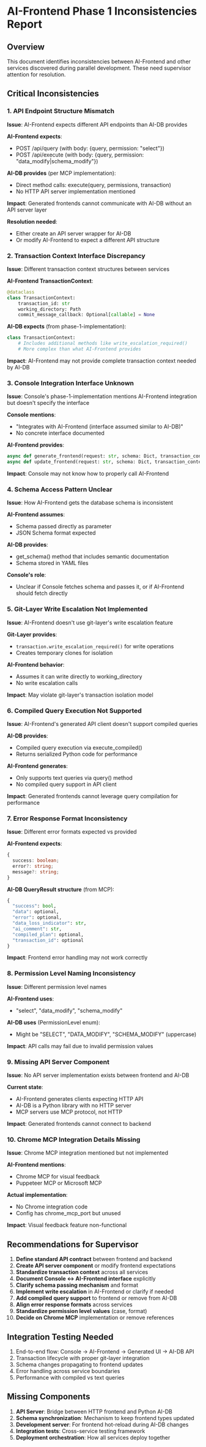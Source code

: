 # AI-Frontend Phase 1 Inconsistencies Report

## Overview
This document identifies inconsistencies between AI-Frontend and other services discovered during parallel development. These need supervisor attention for resolution.

## Critical Inconsistencies

### 1. API Endpoint Structure Mismatch
**Issue**: AI-Frontend expects different API endpoints than AI-DB provides

**AI-Frontend expects**:
- POST /api/query (with body: {query, permission: "select"})
- POST /api/execute (with body: {query, permission: "data_modify|schema_modify"})

**AI-DB provides** (per MCP implementation):
- Direct method calls: execute(query, permissions, transaction)
- No HTTP API server implementation mentioned

**Impact**: Generated frontends cannot communicate with AI-DB without an API server layer

**Resolution needed**: 
- Either create an API server wrapper for AI-DB
- Or modify AI-Frontend to expect a different API structure

### 2. Transaction Context Interface Discrepancy
**Issue**: Different transaction context structures between services

**AI-Frontend TransactionContext**:
```python
@dataclass
class TransactionContext:
    transaction_id: str
    working_directory: Path
    commit_message_callback: Optional[callable] = None
```

**AI-DB expects** (from phase-1-implementation):
```python
class TransactionContext:
    # Includes additional methods like write_escalation_required()
    # More complex than what AI-Frontend provides
```

**Impact**: AI-Frontend may not provide complete transaction context needed by AI-DB

### 3. Console Integration Interface Unknown
**Issue**: Console's phase-1-implementation mentions AI-Frontend integration but doesn't specify the interface

**Console mentions**:
- "Integrates with AI-Frontend (interface assumed similar to AI-DB)"
- No concrete interface documented

**AI-Frontend provides**:
```python
async def generate_frontend(request: str, schema: Dict, transaction_context: TransactionContext)
async def update_frontend(request: str, schema: Dict, transaction_context: TransactionContext)
```

**Impact**: Console may not know how to properly call AI-Frontend

### 4. Schema Access Pattern Unclear
**Issue**: How AI-Frontend gets the database schema is inconsistent

**AI-Frontend assumes**:
- Schema passed directly as parameter
- JSON Schema format expected

**AI-DB provides**:
- get_schema() method that includes semantic documentation
- Schema stored in YAML files

**Console's role**:
- Unclear if Console fetches schema and passes it, or if AI-Frontend should fetch directly

### 5. Git-Layer Write Escalation Not Implemented
**Issue**: AI-Frontend doesn't use git-layer's write escalation feature

**Git-Layer provides**:
- `transaction.write_escalation_required()` for write operations
- Creates temporary clones for isolation

**AI-Frontend behavior**:
- Assumes it can write directly to working_directory
- No write escalation calls

**Impact**: May violate git-layer's transaction isolation model

### 6. Compiled Query Execution Not Supported
**Issue**: AI-Frontend's generated API client doesn't support compiled queries

**AI-DB provides**:
- Compiled query execution via execute_compiled()
- Returns serialized Python code for performance

**AI-Frontend generates**:
- Only supports text queries via query() method
- No compiled query support in API client

**Impact**: Generated frontends cannot leverage query compilation for performance

### 7. Error Response Format Inconsistency
**Issue**: Different error formats expected vs provided

**AI-Frontend expects**:
```typescript
{
  success: boolean;
  error?: string;
  message?: string;
}
```

**AI-DB QueryResult structure** (from MCP):
```python
{
  "success": bool,
  "data": optional,
  "error": optional,
  "data_loss_indicator": str,
  "ai_comment": str,
  "compiled_plan": optional,
  "transaction_id": optional
}
```

**Impact**: Frontend error handling may not work correctly

### 8. Permission Level Naming Inconsistency
**Issue**: Different permission level names

**AI-Frontend uses**:
- "select", "data_modify", "schema_modify"

**AI-DB uses** (PermissionLevel enum):
- Might be "SELECT", "DATA_MODIFY", "SCHEMA_MODIFY" (uppercase)

**Impact**: API calls may fail due to invalid permission values

### 9. Missing API Server Component
**Issue**: No API server implementation exists between frontend and AI-DB

**Current state**:
- AI-Frontend generates clients expecting HTTP API
- AI-DB is a Python library with no HTTP server
- MCP servers use MCP protocol, not HTTP

**Impact**: Generated frontends cannot connect to backend

### 10. Chrome MCP Integration Details Missing
**Issue**: Chrome MCP integration mentioned but not implemented

**AI-Frontend mentions**:
- Chrome MCP for visual feedback
- Puppeteer MCP or Microsoft MCP

**Actual implementation**:
- No Chrome integration code
- Config has chrome_mcp_port but unused

**Impact**: Visual feedback feature non-functional

## Recommendations for Supervisor

1. **Define standard API contract** between frontend and backend
2. **Create API server component** or modify frontend expectations
3. **Standardize transaction context** across all services
4. **Document Console ↔ AI-Frontend interface** explicitly
5. **Clarify schema passing mechanism** and format
6. **Implement write escalation** in AI-Frontend or clarify if needed
7. **Add compiled query support** to frontend or remove from AI-DB
8. **Align error response formats** across services
9. **Standardize permission level values** (case, format)
10. **Decide on Chrome MCP** implementation or remove references

## Integration Testing Needed

1. End-to-end flow: Console → AI-Frontend → Generated UI → AI-DB API
2. Transaction lifecycle with proper git-layer integration
3. Schema changes propagating to frontend updates
4. Error handling across service boundaries
5. Performance with compiled vs text queries

## Missing Components

1. **API Server**: Bridge between HTTP frontend and Python AI-DB
2. **Schema synchronization**: Mechanism to keep frontend types updated
3. **Development server**: For frontend hot-reload during AI-DB changes
4. **Integration tests**: Cross-service testing framework
5. **Deployment orchestration**: How all services deploy together